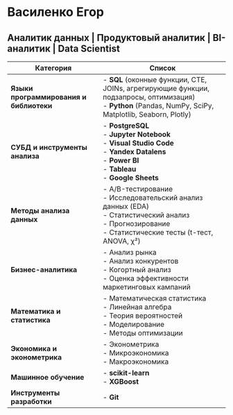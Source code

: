 # Василенко Егор 
## Аналитик данных | Продуктовый аналитик | BI-аналитик | Data Scientist
| **Категория**                                | **Список**                                                                                                                                                                             |
|----------------------------------------------|----------------------------------------------------------------------------------------------------------------------------------------------------------------------------------------|
| **Языки программирования и библиотеки**      | - **SQL** (оконные функции, CTE, JOINs, агрегирующие функции, подзапросы, оптимизация)<br/>- **Python** (Pandas, NumPy, SciPy, Matplotlib, Seaborn, Plotly)                            |
| **СУБД и инструменты анализа**               | - **PostgreSQL**<br/>- **Jupyter Notebook**<br/>- **Visual Studio Code**<br/>- **Yandex Datalens**<br/>- **Power BI**<br/>- **Tableau**<br/>- **Google Sheets**                        |
| **Методы анализа данных**                    | - A/B-тестирование<br/>- Исследовательский анализ данных (EDA)<br/>- Статистический анализ<br/>- Прогнозирование<br/>- Статистические тесты (t-тест, ANOVA, χ²)                        |
| **Бизнес-аналитика**                         | - Анализ рынка<br/>- Анализ конкурентов<br/>- Когортный анализ<br/>- Оценка эффективности маркетинговых кампаний                                                                       |
| **Математика и статистика**                  | - Математическая статистика<br/>- Линейная алгебра<br/>- Теория вероятностей<br/>- Моделирование<br/>- Методы оптимизации                                                              |
| **Экономика и эконометрика**                 | - Эконометрика<br/>- Микроэкономика<br/>- Макроэкономика                                                                                                                               |
| **Машинное обучение**                        | - **scikit-learn**<br/>- **XGBoost**                                                                                                                                                   |
| **Инструменты разработки**                   | - **Git**                                                                                                                                                                              |

